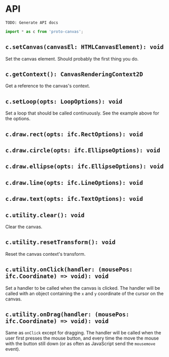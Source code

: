 # API

`TODO: Generate API docs`

```javascript
import * as c from 'proto-canvas';
```

## `c.setCanvas(canvasEl: HTMLCanvasElement): void`
Set the canvas element. Should probably the first thing you do.

## `c.getContext(): CanvasRenderingContext2D`
Get a reference to the canvas's context.

## `c.setLoop(opts: LoopOptions): void`
Set a loop that should be called continuously. See the example above for the options.

## `c.draw.rect(opts: ifc.RectOptions): void`

## `c.draw.circle(opts: ifc.EllipseOptions): void`

## `c.draw.ellipse(opts: ifc.EllipseOptions): void`

## `c.draw.line(opts: ifc.LineOptions): void`

## `c.draw.text(opts: ifc.TextOptions): void`

## `c.utility.clear(): void`
Clear the canvas.

## `c.utility.resetTransform(): void`
Reset the canvas context's transform.

## `c.utility.onClick(handler: (mousePos: ifc.Coordinate) => void): void`
Set a handler to be called when the canvas is clicked. The handler will be called with an object containing the `x` and `y` coordinate of the cursor on the canvas.

## `c.utility.onDrag(handler: (mousePos: ifc.Coordinate) => void): void`
Same as `onClick` except for dragging. The handler will be called when the user first presses the mouse button, and every time the move the mouse with the button still down (or as often as JavaScript send the `mousemove` event).
